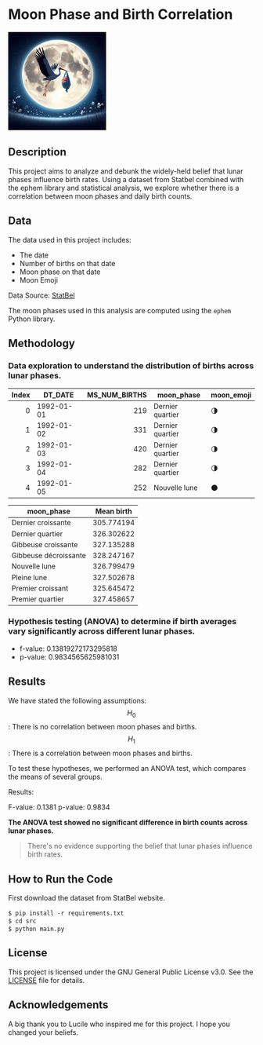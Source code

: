 # Moon Phase and Birth Correlation

![Birth and moon](img/birth_and_moon.jpg)
## Description

This project aims to analyze and debunk the widely-held belief that lunar phases influence birth rates.
Using a dataset from Statbel combined with the ephem library and statistical analysis, we explore whether
there is a correlation between moon phases and daily birth counts.

## Data

The data used in this project includes:

- The date
- Number of births on that date
- Moon phase on that date
- Moon Emoji

Data Source: [StatBel](https://statbel.fgov.be/sites/default/files/files/opendata/bevolking/Geboorte/TF_BIRTHS.zip)

The moon phases used in this analysis are computed using the `ephem` Python library.

## Methodology

### Data exploration to understand the distribution of births across lunar phases.

| Index | DT_DATE    | MS_NUM_BIRTHS | moon_phase       | moon_emoji |
|------:|------------|--------------:|------------------|------------|
|     0 | 1992-01-01 |           219 | Dernier quartier | 🌗         |
|     1 | 1992-01-02 |           331 | Dernier quartier | 🌗         |
|     2 | 1992-01-03 |           420 | Dernier quartier | 🌗         |
|     3 | 1992-01-04 |           282 | Dernier quartier | 🌗         |
|     4 | 1992-01-05 |           252 | Nouvelle lune    | 🌑         |

| moon_phase            | Mean birth |
|-----------------------|------------|
| Dernier croissante    | 305.774194 |   
| Dernier quartier      | 326.302622 |  
| Gibbeuse croissante   | 327.135288 | 
| Gibbeuse décroissante | 328.247167 | 
| Nouvelle lune         | 326.799479 | 
| Pleine lune           | 327.502678 | 
| Premier croissant     | 325.645472 | 
| Premier quartier      | 327.458657 | 

### Hypothesis testing (ANOVA) to determine if birth averages vary significantly across different lunar phases.
 - f-value: 0.13819272173295818
 - p-value: 0.9834565625981031

## Results

We have stated the following assumptions:
$$H_0$$: There is no correlation between moon phases and births.
$$H_1$$: There is a correlation between moon phases and births.

To test these hypotheses, we performed an ANOVA test, which compares the means of several groups.

Results:

F-value: 0.1381
p-value: 0.9834

**The ANOVA test showed no significant difference in birth counts across lunar phases.**

> There's no evidence supporting the belief that lunar phases influence birth rates.

## How to Run the Code

First download the dataset from StatBel website.

````shell
$ pip install -r requirements.txt
$ cd src
$ python main.py
````

## License

This project is licensed under the GNU General Public License v3.0. See the [LICENSE](LICENSE) file for details.

## Acknowledgements

A big thank you to Lucile who inspired me for this project. I hope you changed your beliefs.